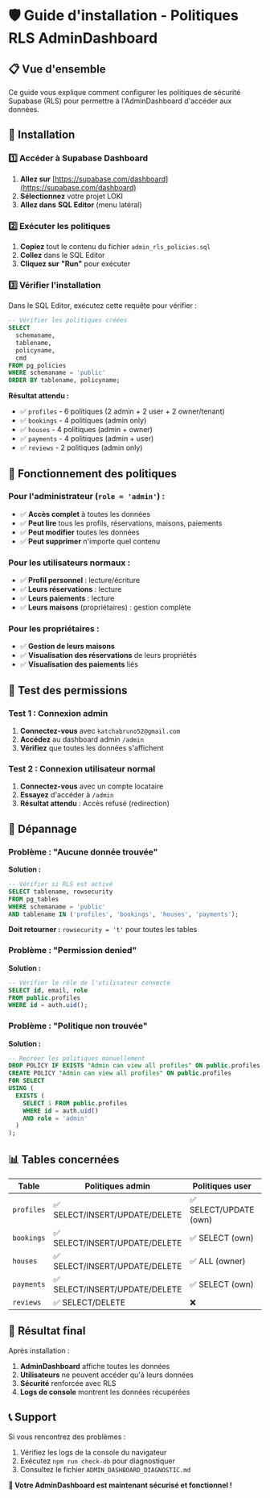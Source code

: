 # 🛡️ Guide d'installation - Politiques RLS AdminDashboard

## 📋 Vue d'ensemble

Ce guide vous explique comment configurer les politiques de sécurité Supabase (RLS) pour permettre à l'AdminDashboard d'accéder aux données.

## 🚀 Installation

### 1️⃣ Accéder à Supabase Dashboard

1. **Allez sur** [https://supabase.com/dashboard](https://supabase.com/dashboard)
2. **Sélectionnez** votre projet LOKI
3. **Allez dans** **SQL Editor** (menu latéral)

### 2️⃣ Exécuter les politiques

1. **Copiez** tout le contenu du fichier `admin_rls_policies.sql`
2. **Collez** dans le SQL Editor
3. **Cliquez sur** **"Run"** pour exécuter

### 3️⃣ Vérifier l'installation

Dans le SQL Editor, exécutez cette requête pour vérifier :

```sql
-- Vérifier les politiques créées
SELECT
  schemaname,
  tablename,
  policyname,
  cmd
FROM pg_policies
WHERE schemaname = 'public'
ORDER BY tablename, policyname;
```

**Résultat attendu :**
- ✅ `profiles` - 6 politiques (2 admin + 2 user + 2 owner/tenant)
- ✅ `bookings` - 4 politiques (admin only)
- ✅ `houses` - 4 politiques (admin + owner)
- ✅ `payments` - 4 politiques (admin + user)
- ✅ `reviews` - 2 politiques (admin only)

## 🔐 Fonctionnement des politiques

### Pour l'administrateur (`role = 'admin'`) :
- ✅ **Accès complet** à toutes les données
- ✅ **Peut lire** tous les profils, réservations, maisons, paiements
- ✅ **Peut modifier** toutes les données
- ✅ **Peut supprimer** n'importe quel contenu

### Pour les utilisateurs normaux :
- ✅ **Profil personnel** : lecture/écriture
- ✅ **Leurs réservations** : lecture
- ✅ **Leurs paiements** : lecture
- ✅ **Leurs maisons** (propriétaires) : gestion complète

### Pour les propriétaires :
- ✅ **Gestion de leurs maisons**
- ✅ **Visualisation des réservations** de leurs propriétés
- ✅ **Visualisation des paiements** liés

## 🧪 Test des permissions

### Test 1 : Connexion admin
1. **Connectez-vous** avec `katchabruno52@gmail.com`
2. **Accédez** au dashboard admin `/admin`
3. **Vérifiez** que toutes les données s'affichent

### Test 2 : Connexion utilisateur normal
1. **Connectez-vous** avec un compte locataire
2. **Essayez** d'accéder à `/admin`
3. **Résultat attendu** : Accès refusé (redirection)

## 🔧 Dépannage

### Problème : "Aucune donnée trouvée"
**Solution :**
```sql
-- Vérifier si RLS est activé
SELECT tablename, rowsecurity
FROM pg_tables
WHERE schemaname = 'public'
AND tablename IN ('profiles', 'bookings', 'houses', 'payments');
```

**Doit retourner :** `rowsecurity = 't'` pour toutes les tables

### Problème : "Permission denied"
**Solution :**
```sql
-- Vérifier le rôle de l'utilisateur connecté
SELECT id, email, role
FROM public.profiles
WHERE id = auth.uid();
```

### Problème : "Politique non trouvée"
**Solution :**
```sql
-- Recréer les politiques manuellement
DROP POLICY IF EXISTS "Admin can view all profiles" ON public.profiles;
CREATE POLICY "Admin can view all profiles" ON public.profiles
FOR SELECT
USING (
  EXISTS (
    SELECT 1 FROM public.profiles
    WHERE id = auth.uid()
    AND role = 'admin'
  )
);
```

## 📊 Tables concernées

| Table | Politiques admin | Politiques user | RLS |
|-------|------------------|-----------------|-----|
| `profiles` | ✅ SELECT/INSERT/UPDATE/DELETE | ✅ SELECT/UPDATE (own) | ✅ |
| `bookings` | ✅ SELECT/INSERT/UPDATE/DELETE | ✅ SELECT (own) | ✅ |
| `houses` | ✅ SELECT/INSERT/UPDATE/DELETE | ✅ ALL (owner) | ✅ |
| `payments` | ✅ SELECT/INSERT/UPDATE/DELETE | ✅ SELECT (own) | ✅ |
| `reviews` | ✅ SELECT/DELETE | ❌ | ✅ |

## 🎯 Résultat final

Après installation :

1. **AdminDashboard** affiche toutes les données
2. **Utilisateurs** ne peuvent accéder qu'à leurs données
3. **Sécurité** renforcée avec RLS
4. **Logs de console** montrent les données récupérées

## 📞 Support

Si vous rencontrez des problèmes :
1. Vérifiez les logs de la console du navigateur
2. Exécutez `npm run check-db` pour diagnostiquer
3. Consultez le fichier `ADMIN_DASHBOARD_DIAGNOSTIC.md`

**🚀 Votre AdminDashboard est maintenant sécurisé et fonctionnel !**
